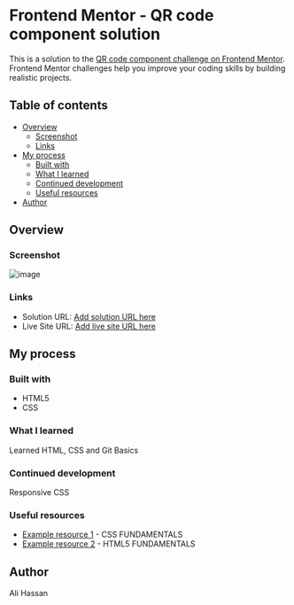 # Frontend Mentor - QR code component solution

This is a solution to the [QR code component challenge on Frontend Mentor](https://www.frontendmentor.io/challenges/qr-code-component-iux_sIO_H). Frontend Mentor challenges help you improve your coding skills by building realistic projects. 

## Table of contents

- [Overview](#overview)
  - [Screenshot](#screenshot)
  - [Links](#links)
- [My process](#my-process)
  - [Built with](#built-with)
  - [What I learned](#what-i-learned)
  - [Continued development](#continued-development)
  - [Useful resources](#useful-resources)
- [Author](#author)

## Overview

### Screenshot

![image](https://github.com/user-attachments/assets/37d5e4f1-fd3d-4b41-9ed2-d74960418478)


### Links

- Solution URL: [Add solution URL here](https://www.frontendmentor.io/solutions/simple-qr-code-web-page-gGvzqVsh4P)
- Live Site URL: [Add live site URL here](https://ali00209.github.io/QR-Code/)

## My process

### Built with

- HTML5
- CSS


### What I learned

Learned HTML, CSS and Git Basics

### Continued development

Responsive CSS


### Useful resources

- [Example resource 1](https://youtu.be/OXGznpKZ_sA) - CSS FUNDAMENTALS
- [Example resource 2](https://youtu.be/kUMe1FH4CHE) - HTML5 FUNDAMENTALS


## Author

Ali Hassan

